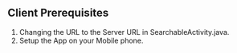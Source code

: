 ## Client Prerequisites
1. Changing the URL to the Server URL in SearchableActivity.java.
2. Setup the App on your Mobile phone.

